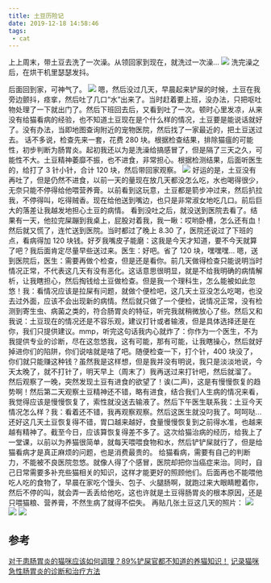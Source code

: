 ```yaml
---
title: 土豆历险记
date: 2019-12-18 14:58:46
tags:
 - cat
---
```

上上周末，带土豆去洗了一次澡。从领回家到现在，就洗过一次澡...
![](https://images-1258496336.cos.ap-chengdu.myqcloud.com/2019/1.jpg)
洗完澡之后，在烘干机里瑟瑟发抖。

<!-- more -->

后面回到家，可神气了。
![](https://images-1258496336.cos.ap-chengdu.myqcloud.com/2019/2.jpg)
嗯，然后没过几天，早晨起来铲屎的时候，土豆在我旁边颤抖，痉挛，然后吐了几口“水”出来了。当时赶着要上班，没办法，只把呕吐物处理了一下就出门了。然后下班回去后，又看到吐了一次。顿时心里发凉，从来没有给猫看病的经验，也不知道土豆现在是个什么样的情况，土豆要是能说话就好了。没有办法，当即地图查询附近的宠物医院，然后找了一家最近的，把土豆送过去。
话不多说，检查先来一套，花费 280 块。根据检查结果，排除猫瘟的可能性，初步判断为肠胃炎。起初我还以为是洗澡给搞感冒了，但是隔了三天之久，可能性不大。土豆精神萎靡不振，也不进食，非常担心。根据检测结果，后面听医生的，给打了 3 针小针，合计 120 块，然后带回家观察。
![](https://images-1258496336.cos.ap-chengdu.myqcloud.com/2019/6.jpg)
好运的是，土豆没有再吐了，但是仍然不进食，以前一天的量现在放几天都没怎么吃，水也喝得很少，无奈只能不停得给他喂营养膏。以前看到这玩意，土豆都是箭步冲过来，然后扒拉我，不停得叫，吃得贼香。现在给他送到嘴边，也只是非常淑女地吃几口。前后巨大的落差让我越发地担心土豆的病情。
看到没吐之后，就没送到医院去看了。结果有一天，他拉完屎蹦到我桌上，屁股对着我，我一瞅：哎哟卧槽，怎么还有血！然后就又慌了，连忙送到医院。当时都过了晚上 8.30 了，医院还说过了下班的点，看病得加 120 块钱。好歹我嘴皮子能磨：这我是今天才知道，要不今天就算了吧？我后面肯定尽量早些送过来。医生：好吧。省了 120 块，嘿嘿嘿...
嗯，送到医院后，医生：需要再做个检查，但是还是看你。前几天做得检查只能说明当时情况正常，不代表这几天有没有恶化。这话意思很明显，就是不给我明确的病情解析，让我瞎担心，然后掏钱给土豆做检查。但是我一个理科生，怎么能被如此忽悠！我：看情况应该是拉屎有问题，就做个便检吧，这几天土豆没怎么吃喝，也没去过外面，应该不会出现新的病情。然后就只做了一个便检，说情况正常，没有检测到寄生虫、病菌之类的，符合肠胃炎的特征，听完我就稍微放心了些。然后又和我说：土豆现在的情况还是不容乐观，建议打针或者输液，但是具体选择还是在你，我们只提供建议。mmp，听完这句话我内心就炸了：你作为一个医生，不为我提供专业的诊断，尽在这忽悠我，这有可能，那有可能，让我瞎操心，然后就好掉进你们的陷阱，你们说啥就是啥了吧。随便检查一下，打个针，400 块没了，你们就只能赚这种钱？虽然我是这样想，但是我并没有明说，我只是淡淡地说，今天太晚了，就不打针了，明天早上（周末了）我再送过来打针吧，然后就溜了。
然后观察了一晚，突然发现土豆有进食的欲望了！诶(二声)，这是有慢慢恢复的趋势啊！然后第二天观察土豆精神还不错，略有进食，结合我们人生病的情况来看，我觉得应该是慢慢恢复了，索性就没送去输液了。然后下午医生联系我：土豆今天情况怎么样？我：看着还不错，我再观察观察。然后这医生就没叼我了。呵呵哒...
还好这几天土豆恢复得不错，胃口越来越好，食量慢慢恢复到之前得水准，也越来越有精神了。截至今日，应该算恢复得差不多了。这次给猫治病的经历，给我上了一堂课，以前以为养猫很简单，就每天喂喂食物和水，然后铲铲屎就行了，但是给猫看病才是真正麻烦的问题，也是消费最贵的。
给猫看病，需要有自己的判断力，不能被不良医院忽悠。就像人得了个感冒，医院却把你当癌症来治。同时，自己日常需要多补充些猫相关的知识，这样才能更好的照顾他们。后面再也不能喂他吃人吃的食物了，早晨在家吃个馒头、包子、火腿肠啊，就跑过来大眼睛瞪着你，然后不停的叫，就会弄一丢丢给他吃，这也许就是土豆得肠胃炎的根本原因，还是只喂猫粮、营养膏，不然生病了就得不偿失。
再贴几张土豆这几天的照片：
![](https://images-1258496336.cos.ap-chengdu.myqcloud.com/2019/3.jpg)
![](https://images-1258496336.cos.ap-chengdu.myqcloud.com/2019/4.jpg)
![](https://images-1258496336.cos.ap-chengdu.myqcloud.com/2019/5.jpg)

## 参考
[对于患肠胃炎的猫咪应该如何调理？89%铲屎官都不知道的养猫知识！](https://zhuanlan.zhihu.com/p/53245470)
[记录猫咪急性肠胃炎的诊断和治疗方法](https://zhuanlan.zhihu.com/p/58575608)